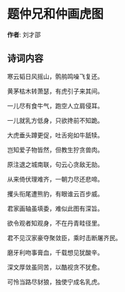 # 题仲兄和仲画虎图

**作者**: 刘才邵

## 诗词内容

寒云韬日风摇山，鹘鸼鸣噪飞复还。

黄茅枯木转萧瑟，有虎引子来其间。

一儿尽有食牛气，跑空人立肩侵耳。

一儿就乳方低身，只欲搀前不知跪。

大虎垂头蹲更促，吐舌宛如牛舐犊。

岂知爱子物皆然，但教生狞贪兽肉。

原注退之城南联，句云心贪敌无勍。

从来倚伏理难齐，一朝力尽还悲啼。

攫头衔尾遭熊豹，有眼谁云百步威。

君家画轴虽填委，难似此图有深旨。

欲令观者知观身，不在丹青畦径里。

君不见汉家豪夺聚敛臣，乘时击断屠齐民。

磨牙利吻事膏血，千载想见犹酸辛。

深文厚敛虽同苦，以酷视贪不犹愈。

可怜当路尽豺狼，独使宁成名乳虎。

